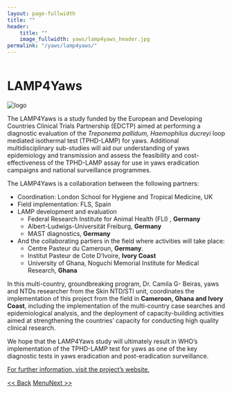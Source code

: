 ```yaml
---
layout: page-fullwidth
title: ""
header:
    title: ""
    image_fullwidth: yaws/lamp4yaws_header.jpg
permalink: "/yaws/lamp4yaws/"
---
```


<div class="row t10">
	<div class="medium-8 columns b30">
		<h1>LAMP4Yaws</h1>
	</div>
	<div class="medium-3 columns b30">
		<img src="{{ site.urlimg }}/yaws/cure_yaws_logo.png" alt="logo">
	</div>
</div>

The LAMP4Yaws is a study funded by the European and Developing Countries Clinical Trials Partnership (EDCTP) aimed at performing a diagnostic evaluation of the *Treponema pallidum, Haemophilus ducreyi* loop mediated isothermal test (TPHD-LAMP) for yaws. Additional multidisciplinary sub-studies will aid our understanding of yaws epidemiology and transmission and assess the feasibility and cost-effectiveness of the TPHD-LAMP assay for use in yaws eradication campaigns and national surveillance programmes.



The LAMP4Yaws is a collaboration between the following partners:

* Coordination: London School for Hygiene and Tropical Medicine, UK
* Field implementation: FLS, Spain
* LAMP development and evaluation
  - Federal Research Institute for Animal Health (FLI) , **Germany**
  - Albert-Ludwigs-Universität Freiburg, **Germany**
  - MAST diagnostics, **Germany**
* And the collaborating partiers in the field where activities will take place:
  - Centre Pasteur du Cameroun, **Germany**.
  - Institut Pasteur de Cote D’Ivoire, **Ivory Coast**
  - University of Ghana, Noguchi Memorial Institute for Medical Research, **Ghana**



In this multi-country, groundbreaking program, Dr. Camila G- Beiras, yaws and NTDs researcher from the Skin NTD/STI unit,  coordinates the implementation of this project from the field in **Cameroon, Ghana and Ivory Coast**, including the implementation of the multi-country case searches and epidemiological analysis, and the deployment of capacity-building activities aimed at strengthening the countries’ capacity for conducting high quality clinical research.



We hope that the LAMP4Yaws study will ultimately result in WHO’s implementation of the TPHD-LAMP test for yaws as one of the key diagnostic tests in yaws eradication and post-eradication surveillance.



[For further information, visit the project’s website.](https://www.lshtm.ac.uk/research/centres-projects-groups/lamp4yaws)


<a class="button left r15 tiny radius" href="{{ site.url }}/yaws/documentary/"> << Back</a> <a class="button left r15 tiny radius" href="{{ site.url }}/yaws">Menu</a><a class="button left r15 tiny radius" href="{{ site.url }}/yaws/ulcers/">Next >> </a>
